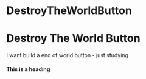 


# DestroyTheWorldButton
# Destroy The World Button
I want build a end of world button - just studying

#### This is a heading

